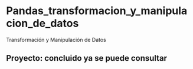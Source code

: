 # Pandas_transformacion_y_manipulacion_de_datos
Transformación y Manipulación de Datos

## Proyecto: concluido ya se puede consultar
